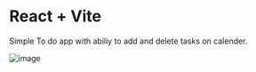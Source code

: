 # React + Vite

Simple To do app with abiliy to add and delete tasks on calender.

![image](https://github.com/ehsan-golbar/Vite_toDoList/assets/102996244/9afed5f8-ebf5-44cd-bddf-3df7497fd6e8)



